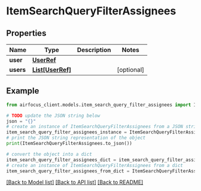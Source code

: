 # ItemSearchQueryFilterAssignees


## Properties

Name | Type | Description | Notes
------------ | ------------- | ------------- | -------------
**user** | [**UserRef**](UserRef.md) |  | 
**users** | [**List[UserRef]**](UserRef.md) |  | [optional] 

## Example

```python
from airfocus_client.models.item_search_query_filter_assignees import ItemSearchQueryFilterAssignees

# TODO update the JSON string below
json = "{}"
# create an instance of ItemSearchQueryFilterAssignees from a JSON string
item_search_query_filter_assignees_instance = ItemSearchQueryFilterAssignees.from_json(json)
# print the JSON string representation of the object
print(ItemSearchQueryFilterAssignees.to_json())

# convert the object into a dict
item_search_query_filter_assignees_dict = item_search_query_filter_assignees_instance.to_dict()
# create an instance of ItemSearchQueryFilterAssignees from a dict
item_search_query_filter_assignees_from_dict = ItemSearchQueryFilterAssignees.from_dict(item_search_query_filter_assignees_dict)
```
[[Back to Model list]](../README.md#documentation-for-models) [[Back to API list]](../README.md#documentation-for-api-endpoints) [[Back to README]](../README.md)


